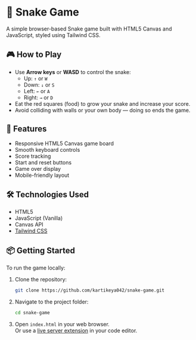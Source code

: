 # 🐍 Snake Game

A simple browser-based Snake game built with HTML5 Canvas and JavaScript, styled using Tailwind CSS.

## 🎮 How to Play

- Use **Arrow keys** or **WASD** to control the snake:
  - Up: `↑` or `W`
  - Down: `↓` or `S`
  - Left: `←` or `A`
  - Right: `→` or `D`
- Eat the red squares (food) to grow your snake and increase your score.
- Avoid colliding with walls or your own body — doing so ends the game.

## 🚀 Features

- Responsive HTML5 Canvas game board
- Smooth keyboard controls
- Score tracking
- Start and reset buttons
- Game over display
- Mobile-friendly layout

## 🛠️ Technologies Used

- HTML5
- JavaScript (Vanilla)
- Canvas API
- [Tailwind CSS](https://tailwindcss.com/)

## 📦 Getting Started

To run the game locally:

1. Clone the repository:

   ```bash
   git clone https://github.com/kartikeya042/snake-game.git

2. Navigate to the project folder:
    ```bash 
    cd snake-game

3. Open `index.html` in your web browser.  
Or use a [live server extension](https://marketplace.visualstudio.com/items?itemName=ritwickdey.LiveServer) in your code editor.